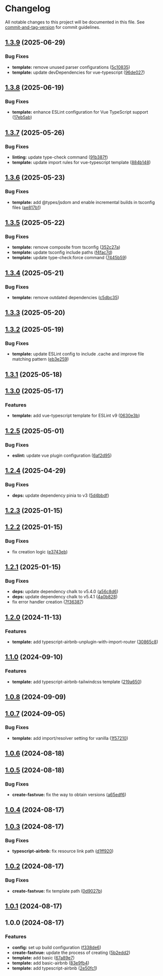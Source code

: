 # Changelog

All notable changes to this project will be documented in this file. See [commit-and-tag-version](https://github.com/absolute-version/commit-and-tag-version) for commit guidelines.

## [1.3.9](https://github.com/bobosun0713/create-fastvue/compare/v1.3.8...v1.3.9) (2025-06-29)


### Bug Fixes

* **template:** remove unused parser configurations ([5c10835](https://github.com/bobosun0713/create-fastvue/commit/5c1083552ec7129f3534cc4436f7efe608420b00))
* **template:** update devDependencies for vue-typescript ([96de027](https://github.com/bobosun0713/create-fastvue/commit/96de027316a6efc92c1144f1bff3e8b6f332c933))

## [1.3.8](https://github.com/bobosun0713/create-fastvue/compare/v1.3.7...v1.3.8) (2025-06-19)


### Bug Fixes

* **template:** enhance ESLint configuration for Vue TypeScript support ([17eb5ab](https://github.com/bobosun0713/create-fastvue/commit/17eb5aba25a644ef1c4ba0699355421ccb976433))

## [1.3.7](https://github.com/bobosun0713/create-fastvue/compare/v1.3.6...v1.3.7) (2025-05-26)


### Bug Fixes

* **linting:** update type-check command ([91b387f](https://github.com/bobosun0713/create-fastvue/commit/91b387f5e4c41a6a9aed5ca9babaff15261d9a59))
* **template:** update import rules for vue-typescript template ([884b148](https://github.com/bobosun0713/create-fastvue/commit/884b148ba267d5e7739e68be78314ca48412f6cb))

## [1.3.6](https://github.com/bobosun0713/create-fastvue/compare/v1.3.5...v1.3.6) (2025-05-23)


### Bug Fixes

* **template:** add @types/jsdom and enable incremental builds in tsconfig files ([ae817b1](https://github.com/bobosun0713/create-fastvue/commit/ae817b1e7fc977f62e50a523313a8fa7a93ce7f9))

## [1.3.5](https://github.com/bobosun0713/create-fastvue/compare/v1.3.4...v1.3.5) (2025-05-22)


### Bug Fixes

* **template:** remove composite from tsconfig ([352c27a](https://github.com/bobosun0713/create-fastvue/commit/352c27ab3706817dc1c098218bf4bd6e9505037e))
* **template:** update tsconfig include paths ([f4fac7d](https://github.com/bobosun0713/create-fastvue/commit/f4fac7d7f419add8499c0b31bef9cc5a42875e43))
* **template:** update type-check:force command ([7445b59](https://github.com/bobosun0713/create-fastvue/commit/7445b594c32dcdb29acc44e49f14a7bd11325f55))

## [1.3.4](https://github.com/bobosun0713/create-fastvue/compare/v1.3.3...v1.3.4) (2025-05-21)


### Bug Fixes

* **template:** remove outdated dependencies ([c5dbc35](https://github.com/bobosun0713/create-fastvue/commit/c5dbc35d02f0b31160b7548626a92b2156cfb917))

## [1.3.3](https://github.com/bobosun0713/create-fastvue/compare/v1.3.2...v1.3.3) (2025-05-20)

## [1.3.2](https://github.com/bobosun0713/create-fastvue/compare/v1.3.1...v1.3.2) (2025-05-19)


### Bug Fixes

* **template:** update ESLint config to include .cache and improve file matching pattern ([eb3e259](https://github.com/bobosun0713/create-fastvue/commit/eb3e259f66103e307956c1e33eb5f40b56b5fcd7))

## [1.3.1](https://github.com/bobosun0713/create-fastvue/compare/v1.3.0...v1.3.1) (2025-05-18)

## [1.3.0](https://github.com/bobosun0713/create-fastvue/compare/v1.2.5...v1.3.0) (2025-05-17)


### Features

* **template:** add vue-typescript template for ESLint v9 ([0630e3b](https://github.com/bobosun0713/create-fastvue/commit/0630e3be255046709a2fddae591a9b523205e0c4))

## [1.2.5](https://github.com/bobosun0713/create-fastvue/compare/v1.2.4...v1.2.5) (2025-05-01)


### Bug Fixes

* **eslint:** update vue plugin configuration ([6af2d95](https://github.com/bobosun0713/create-fastvue/commit/6af2d95f60dca647941e7e354a0162e9c13e4f62))

## [1.2.4](https://github.com/bobosun0713/create-fastvue/compare/v1.2.3...v1.2.4) (2025-04-29)


### Bug Fixes

* **deps:** update dependency pinia to v3 ([5d4bbdf](https://github.com/bobosun0713/create-fastvue/commit/5d4bbdfbdaa9530b137bea623b0d7877061aaeeb))

## [1.2.3](https://github.com/bobosun0713/create-fastvue/compare/v1.2.2...v1.2.3) (2025-01-15)

## [1.2.2](https://github.com/bobosun0713/create-fastvue/compare/v1.2.1...v1.2.2) (2025-01-15)


### Bug Fixes

* fix creation logic ([e3743eb](https://github.com/bobosun0713/create-fastvue/commit/e3743eb4e344f8aa91cea6eb1ee87121aa29b448))

## [1.2.1](https://github.com/bobosun0713/create-fastvue/compare/v1.2.0...v1.2.1) (2025-01-15)


### Bug Fixes

* **deps:** update dependency chalk to v5.4.0 ([a56c8d6](https://github.com/bobosun0713/create-fastvue/commit/a56c8d6eaf143443c28169177e9aa7f353ddee37))
* **deps:** update dependency chalk to v5.4.1 ([4a0b828](https://github.com/bobosun0713/create-fastvue/commit/4a0b8284e0dfd4ee95558f964c51a89cdfb7a586))
* fix error handler creation ([7f36387](https://github.com/bobosun0713/create-fastvue/commit/7f363871b58c87c93e75fbe1a22ff0407b7d6bb0))

## [1.2.0](https://github.com/bobosun0713/create-fastvue/compare/v1.1.0...v1.2.0) (2024-11-13)


### Features

* **template:** add typescript-airbnb-unplugin-with-import-router ([30865c8](https://github.com/bobosun0713/create-fastvue/commit/30865c8cbb6f1d5d0de3e9611f61dcad7fc068fa))

## [1.1.0](https://github.com/bobosun0713/create-fastvue/compare/v1.0.8...v1.1.0) (2024-09-10)


### Features

* **template:** add typescript-airbnb-tailwindcss template ([219a650](https://github.com/bobosun0713/create-fastvue/commit/219a650bd7584f441d6164426e60da5ebbc379ad))

## [1.0.8](https://github.com/bobosun0713/create-fastvue/compare/v1.0.7...v1.0.8) (2024-09-09)

## [1.0.7](https://github.com/bobosun0713/create-fastvue/compare/v1.0.6...v1.0.7) (2024-09-05)


### Bug Fixes

* **template:** add import/resolver setting for vanilla ([1f57210](https://github.com/bobosun0713/create-fastvue/commit/1f572107e461cd407494086162462525a95807e6))

## [1.0.6](https://github.com/bobosun0713/create-fastvue/compare/v1.0.5...v1.0.6) (2024-08-18)

## [1.0.5](https://github.com/bobosun0713/create-fastvue/compare/v1.0.4...v1.0.5) (2024-08-18)


### Bug Fixes

* **create-fastvue:** fix the way to obtain versions ([a65edf6](https://github.com/bobosun0713/create-fastvue/commit/a65edf69950438a56a1ca02be534dbf963c923bc))

## [1.0.4](https://github.com/bobosun0713/create-fastvue/compare/v1.0.3...v1.0.4) (2024-08-17)

## [1.0.3](https://github.com/bobosun0713/create-fastvue/compare/v1.0.2...v1.0.3) (2024-08-17)


### Bug Fixes

* **typescript-airbnb:** fix resource link path ([d1ff920](https://github.com/bobosun0713/create-fastvue/commit/d1ff920754d6200b6f22b446954a42caced0603c))

## [1.0.2](https://github.com/bobosun0713/create-fastvue/compare/v1.0.1...v1.0.2) (2024-08-17)


### Bug Fixes

* **create-fastvue:** fix template path ([0d9027b](https://github.com/bobosun0713/create-fastvue/commit/0d9027b9a904edb4ee4056c40c67dcd668419822))

## [1.0.1](https://github.com/bobosun0713/create-fastvue/compare/v1.0.0...v1.0.1) (2024-08-17)

## 1.0.0 (2024-08-17)

### Features

- **config:** set up build configuration ([f338de6](https://github.com/bobosun0713/create-fastvue/commit/f338de607d7a7111a3eeab25a24ce9b62f0b1600))
- **create-fastvue:** update the process of creating ([5b2edd2](https://github.com/bobosun0713/create-fastvue/commit/5b2edd23f2dc35664d3bc164392df4d0b230081d))
- **template:** add basic ([67a89e7](https://github.com/bobosun0713/create-fastvue/commit/67a89e79fba1cd078de81e15bc7ce76c1698dfdc))
- **template:** add basic-airbnb ([83e9fb4](https://github.com/bobosun0713/create-fastvue/commit/83e9fb44a5cdffb944f6f7e98c339bb50d5f6813))
- **template:** add typescript-airbnb ([2e50fc1](https://github.com/bobosun0713/create-fastvue/commit/2e50fc11bc87a2d30f08bc2e218e6d527be06753))
